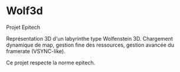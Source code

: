 # Wolf3d
Projet Epitech

Représentation 3D d'un labyrinthe type Wolfenstein 3D. Chargement dynamique de map, gestion fine des ressources, gestion avancée du framerate (VSYNC-like).

Ce projet respecte la norme epitech.
